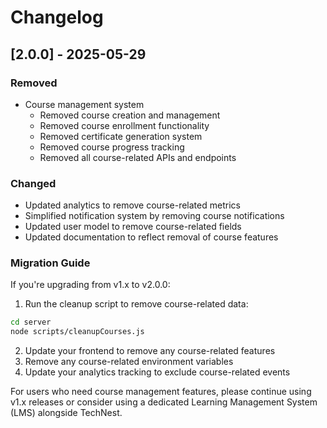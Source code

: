 # Changelog

## [2.0.0] - 2025-05-29

### Removed
- Course management system
  - Removed course creation and management
  - Removed course enrollment functionality
  - Removed certificate generation system
  - Removed course progress tracking
  - Removed all course-related APIs and endpoints

### Changed
- Updated analytics to remove course-related metrics
- Simplified notification system by removing course notifications
- Updated user model to remove course-related fields
- Updated documentation to reflect removal of course features

### Migration Guide
If you're upgrading from v1.x to v2.0.0:

1. Run the cleanup script to remove course-related data:
```bash
cd server
node scripts/cleanupCourses.js
```

2. Update your frontend to remove any course-related features
3. Remove any course-related environment variables
4. Update your analytics tracking to exclude course-related events

For users who need course management features, please continue using v1.x releases or consider using a dedicated Learning Management System (LMS) alongside TechNest.
